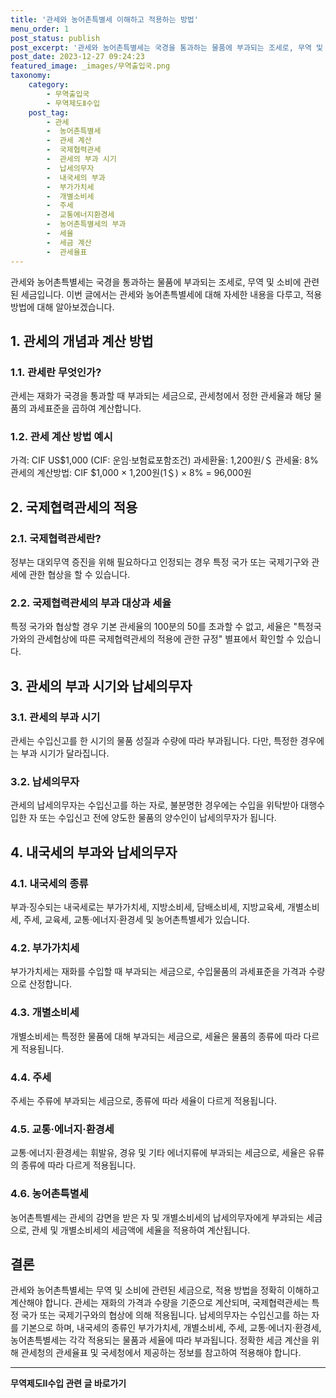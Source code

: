 ```yaml
---
title: '관세와 농어촌특별세 이해하고 적용하는 방법'
menu_order: 1
post_status: publish
post_excerpt: '관세와 농어촌특별세는 국경을 통과하는 물품에 부과되는 조세로, 무역 및 소비에 관련된 세금입니다. 이번 글에서는 관세와 농어촌특별세에 대해 자세한 내용을 다루고, 적용 방법에 대해 알아보겠습니다.'
post_date: 2023-12-27 09:24:23
featured_image: _images/무역출입국.png
taxonomy:
    category:
        - 무역출입국
        - 무역제도Ⅱ수입
    post_tag:
        - 관세
        -  농어촌특별세
        -  관세 계산
        -  국제협력관세
        -  관세의 부과 시기
        -  납세의무자
        -  내국세의 부과
        -  부가가치세
        -  개별소비세
        -  주세
        -  교통에너지환경세
        -  농어촌특별세의 부과
        -  세율
        -  세금 계산
        -  관세율표
---
```



관세와 농어촌특별세는 국경을 통과하는 물품에 부과되는 조세로, 무역 및 소비에 관련된 세금입니다. 이번 글에서는 관세와 농어촌특별세에 대해 자세한 내용을 다루고, 적용 방법에 대해 알아보겠습니다.

## 1. 관세의 개념과 계산 방법

### 1.1. 관세란 무엇인가?
관세는 재화가 국경을 통과할 때 부과되는 세금으로, 관세청에서 정한 관세율과 해당 물품의 과세표준을 곱하여 계산합니다.

### 1.2. 관세 계산 방법 예시
가격: CIF US$1,000 (CIF: 운임·보험료포함조건)
과세환율: 1,200원/＄
관세율: 8%
관세의 계산방법: CIF $1,000 × 1,200원(1＄) × 8% = 96,000원

## 2. 국제협력관세의 적용

### 2.1. 국제협력관세란?
정부는 대외무역 증진을 위해 필요하다고 인정되는 경우 특정 국가 또는 국제기구와 관세에 관한 협상을 할 수 있습니다.

### 2.2. 국제협력관세의 부과 대상과 세율
특정 국가와 협상할 경우 기본 관세율의 100분의 50를 초과할 수 없고, 세율은 "특정국가와의 관세협상에 따른 국제협력관세의 적용에 관한 규정" 별표에서 확인할 수 있습니다.

## 3. 관세의 부과 시기와 납세의무자

### 3.1. 관세의 부과 시기
관세는 수입신고를 한 시기의 물품 성질과 수량에 따라 부과됩니다. 다만, 특정한 경우에는 부과 시기가 달라집니다.

### 3.2. 납세의무자
관세의 납세의무자는 수입신고를 하는 자로, 불분명한 경우에는 수입을 위탁받아 대행수입한 자 또는 수입신고 전에 양도한 물품의 양수인이 납세의무자가 됩니다.

## 4. 내국세의 부과와 납세의무자

### 4.1. 내국세의 종류
부과·징수되는 내국세로는 부가가치세, 지방소비세, 담배소비세, 지방교육세, 개별소비세, 주세, 교육세, 교통·에너지·환경세 및 농어촌특별세가 있습니다.

### 4.2. 부가가치세
부가가치세는 재화를 수입할 때 부과되는 세금으로, 수입물품의 과세표준을 가격과 수량으로 산정합니다.

### 4.3. 개별소비세
개별소비세는 특정한 물품에 대해 부과되는 세금으로, 세율은 물품의 종류에 따라 다르게 적용됩니다.

### 4.4. 주세
주세는 주류에 부과되는 세금으로, 종류에 따라 세율이 다르게 적용됩니다.

### 4.5. 교통·에너지·환경세
교통·에너지·환경세는 휘발유, 경유 및 기타 에너지류에 부과되는 세금으로, 세율은 유류의 종류에 따라 다르게 적용됩니다.

### 4.6. 농어촌특별세
농어촌특별세는 관세의 감면을 받은 자 및 개별소비세의 납세의무자에게 부과되는 세금으로, 관세 및 개별소비세의 세금액에 세율을 적용하여 계산됩니다.

## 결론

관세와 농어촌특별세는 무역 및 소비에 관련된 세금으로, 적용 방법을 정확히 이해하고 계산해야 합니다. 관세는 재화의 가격과 수량을 기준으로 계산되며, 국제협력관세는 특정 국가 또는 국제기구와의 협상에 의해 적용됩니다. 납세의무자는 수입신고를 하는 자를 기본으로 하며, 내국세의 종류인 부가가치세, 개별소비세, 주세, 교통·에너지·환경세, 농어촌특별세는 각각 적용되는 물품과 세율에 따라 부과됩니다. 정확한 세금 계산을 위해 관세청의 관세율표 및 국세청에서 제공하는 정보를 참고하여 적용해야 합니다.
<!-- wp:separator -->
<hr class="wp-block-separator has-alpha-channel-opacity"/>
<!-- /wp:separator -->

<!-- wp:group {"backgroundColor":"base","layout":{"type":"constrained"}} -->
<div class="wp-block-group has-base-background-color has-background"><!-- wp:paragraph {"align":"center","fontSize":"medium"} -->
<p class="has-text-align-center has-large-font-size"><strong>무역제도Ⅱ수입 관련 글 바로가기</strong></p>
<!-- /wp:paragraph -->


<!-- wp:latest-posts
{"categories":[{"id":14432,"count":19,"description":"","link":"https://uknowlaw.com/category/%eb%ac%b4%ec%97%ad%ec%a0%9c%eb%8f%84%e2%85%b1%ec%88%98%ec%9e%85/","name":"무역제도Ⅱ수입","slug":"무역제도Ⅱ수입","taxonomy":"category","parent":0,"meta":[],"_links":{"self":[{"href":"https://uknowlaw.com/wp-json/wp/v2/categories/14432"}],"collection":[{"href":"https://uknowlaw.com/wp-json/wp/v2/categories"}],"about":[{"href":"https://uknowlaw.com/wp-json/wp/v2/taxonomies/category"}],"wp:post_type":[{"href":"https://uknowlaw.com/wp-json/wp/v2/posts?categories=14432"}],"curies":[{"name":"wp","href":"https://api.w.org/{rel}","templated":true}]}}],"postsToShow":100,"excerptLength":28,"postLayout":"grid","columns":2,"featuredImageAlign":"left","featuredImageSizeSlug":"large","fontSize":"small"} /--></div>
<!-- /wp:group -->